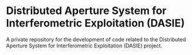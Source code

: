# Distributed Aperture System for Interferometric Exploitation (DASIE)
A private repository for the development of code related to the Distributed Aperture System for Interferometric Exploitation (DASIE) project.

